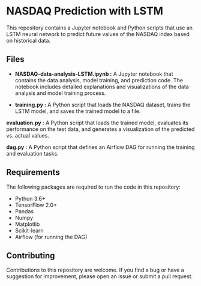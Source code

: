 # NASDAQ Prediction with LSTM
This repository contains a Jupyter notebook and Python scripts that use an LSTM neural network to predict future values of the NASDAQ index based on historical data.

## Files

- **NASDAQ-data-analysis-LSTM.ipynb :** A Jupyter notebook that contains the data analysis, model training, and prediction code. The notebook includes detailed explanations and visualizations of the data analysis and model training process.

- **training.py :** A Python script that loads the NASDAQ dataset, trains the LSTM model, and saves the trained model to a file.

**evaluation.py :** A Python script that loads the trained model, evaluates its performance on the test data, and generates a visualization of the predicted vs. actual values.

**dag.py :** A Python script that defines an Airflow DAG for running the training and evaluation tasks.

## Requirements
The following packages are required to run the code in this repository:

- Python 3.6+
- TensorFlow 2.0+
- Pandas
- Numpy
- Matplotlib
- Scikit-learn
- Airflow (for running the DAG)


## Contributing
Contributions to this repository are welcome. If you find a bug or have a suggestion for improvement, please open an issue or submit a pull request.
